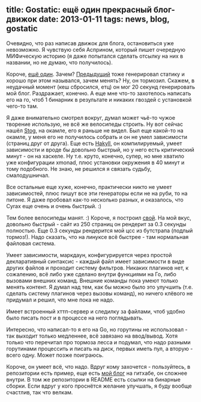 title: Gostatic: ещë один прекрасный блог-движок
date: 2013-01-11
tags: news, blog, gostatic
----

Очевидно, что раз написав движок для блога, остановиться уже невозможно. Я
чувствую себя Асприном, который пишет очередную МИФическую историю (я даже
попытался сделать отсылку на них в названии, но не думаю, что получилось).

Короче, [ещë один][1]. Зачем? [Предыдущий][2] тоже генерировал статику и хорошо
при этом назывался, зачем менять? Ну, он тормозил. Скажем, в неудачный момент
(кеш сбросился, етц) он мог 20 секунд генерировать мой блог. Раздражает,
конечно. А еще мне что-то захотелось написать его на го, чтоб 1 бинарник в
результате и никаких гвоздей с установкой чего-то там.

Я даже внимательно смотрел вокруг, думал может чьë-то чужое творение использую,
не всë же велосипеды строить. Ну вот сейчас нашëл [Stog][], на окамле, его я
раньше не видел. Был еще какой-то на окамле, у меня его не получилось собрать и
он не умел зависимости (страниц друг от друга). Еще есть [Hakyll][], он
компилируемый, умеет зависимости и вроде бы довольно быстрый, но у него есть
критический минут - он на хаскеле. Ну т.е. круто, конечно, супер, но мне хватило
уже конфигурации xmonad, плюс установки окружения в 40 минут и тому
подобного. Не знаю, не решился я связать судьбу, смалодушничал.

Все остальные еще хуже, конечно, практически никто не умеет зависимостей, плюс
пишут все эти генераторы если не на руби, то на питоне. Я даже пробовал как-то
несколько разных, и оказалось, что Cyrax еще очень и очень быстрый. :)

Тем более велосипеды манят. :) Короче, я построил [свой][1]. На мой вкус,
довольно быстрый - сайт из 250 страниц он рендерит за 0.3 секунды полностью. Еще
0.3 секунды рендерится мой цсс из бутстрапа (подлый тормоз!). Надо сказать, что
на линуксе всë быстрее - там нормальная файловая система.

Умеет зависимости, маркдаун, конфигурируется через простой декларативный
синтаксис - каждый файл имеет зависимости в виде других файлов и проходит
систему фильтров. Никаких плагинов нет, к сожалению, всë либо уже сделано внутри
функциями на Го, либо вызовами внешних команд. Внешние команды пока умеют только
менять контент. Я думал над тем, как бы можно было это улучшить (т.е. сделать
систему плагинов через вызовы команд), но ничего клëвого не придумал и решил,
что мне пока не надо.

Имеет встроенный хттп-сервер и следилку за файлами, чтоб удобно было писать пост
и в процессе на него поглядывать.

Интересно, что написал-то я его на Go, но горутины не использовал - так выходит
только медленнее, всë завязано на ввод/вывод. Хотя только что перечитал про
тормоза лесса и подумал, что надо разными горутинами процессить и писать на
диск, первых иметь пул, а вторую - всего одну. Может позже поиграюсь.

Короче, он умеет всë, что надо. Вдруг кому захочется - пользуйтесь, в
репозитории есть пример, еще есть [мой блог][3] на гитхабе, он сложнее внутри. В
том же репозитории в README есть ссылки на бинарные сборки. Если вдруг у кого
проснëтся желание улучшать, я буду вообще счастлив, так что велкам.

[1]: https://github.com/piranha/gostatic
[2]: https://github.com/piranha/cyrax
[Stog]: http://zoggy.github.com/stog/
[Hakyll]: http://jaspervdj.be/hakyll/
[3]: https://github.com/piranha/solovyov.net
